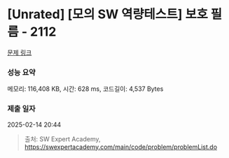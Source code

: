 # [Unrated] [모의 SW 역량테스트] 보호 필름 - 2112 

[문제 링크](https://swexpertacademy.com/main/code/problem/problemDetail.do?contestProbId=AV5V1SYKAaUDFAWu) 

### 성능 요약

메모리: 116,408 KB, 시간: 628 ms, 코드길이: 4,537 Bytes

### 제출 일자

2025-02-14 20:44



> 출처: SW Expert Academy, https://swexpertacademy.com/main/code/problem/problemList.do